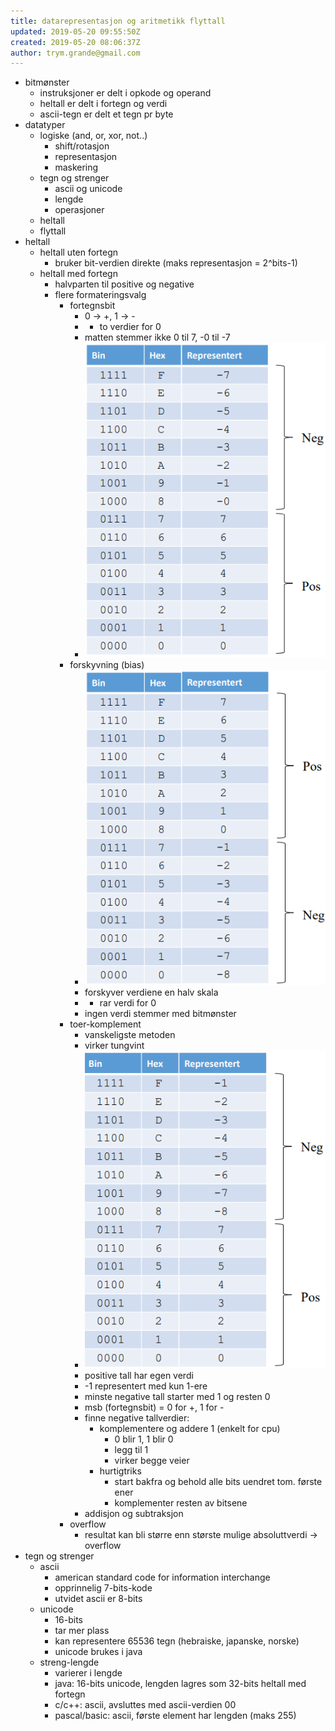 ```yaml
---
title: datarepresentasjon og aritmetikk flyttall
updated: 2019-05-20 09:55:50Z
created: 2019-05-20 08:06:37Z
author: trym.grande@gmail.com
---
```


- bitmønster
    - instruksjoner er delt i opkode og operand
    - heltall er delt i fortegn og verdi
    - ascii-tegn er delt et tegn pr byte
- datatyper
    - logiske (and, or, xor, not..)
        - shift/rotasjon
        - representasjon
        - maskering
    - tegn og strenger
        - ascii og unicode
        - lengde
        - operasjoner
    - heltall
    - flyttall
- heltall
    - heltall uten fortegn
        - bruker bit-verdien direkte (maks representasjon = 2^bits-1)
    - heltall med fortegn
        - halvparten til positive og negative
        - flere formateringsvalg
            - fortegnsbit
                - 0 -> +, 1 -> -
                - - to verdier for 0
                - matten stemmer ikke 0 til 7, -0 til -7
                - ![](../_resources/af36f96c5a4bb1db16d9e12996095243.png)
            - forskyvning (bias)
                - ![](../_resources/64f3e56a5f4681501023293e711008cb.png)
                - forskyver verdiene en halv skala
                - - rar verdi for 0
                - ingen verdi stemmer med bitmønster
            - toer-komplement
                - vanskeligste metoden
                - virker tungvint
                - ![](../_resources/ff1b318e12cefc8746e65919e2697fb0.png)
                - positive tall har egen verdi
                - -1 representert med kun 1-ere
                - minste negative tall starter med 1 og resten 0
                - msb (fortegnsbit) = 0 for +, 1 for -
                - finne negative tallverdier:
                    - komplementere og addere 1 (enkelt for cpu)
                        - 0 blir 1, 1 blir 0
                        - legg til 1
                        - virker begge veier
                    - hurtigtriks
                        - start bakfra og behold alle bits uendret tom. første ener
                        - komplementer resten av bitsene
                - addisjon og subtraksjon
            - overflow
                - resultat kan bli større enn største mulige absoluttverdi -> overflow
- tegn og strenger
    - ascii
        - american standard code for information interchange
        - opprinnelig 7-bits-kode
        - utvidet ascii er 8-bits
    - unicode
        - 16-bits
        - tar mer plass
        - kan representere 65536 tegn (hebraiske, japanske, norske)
        - unicode brukes i java
    - streng-lengde
        - varierer i lengde
        - java: 16-bits unicode, lengden lagres som 32-bits heltall med fortegn
        - c/c++: ascii, avsluttes med ascii-verdien 00
        - pascal/basic: ascii, første element har lengden (maks 255)